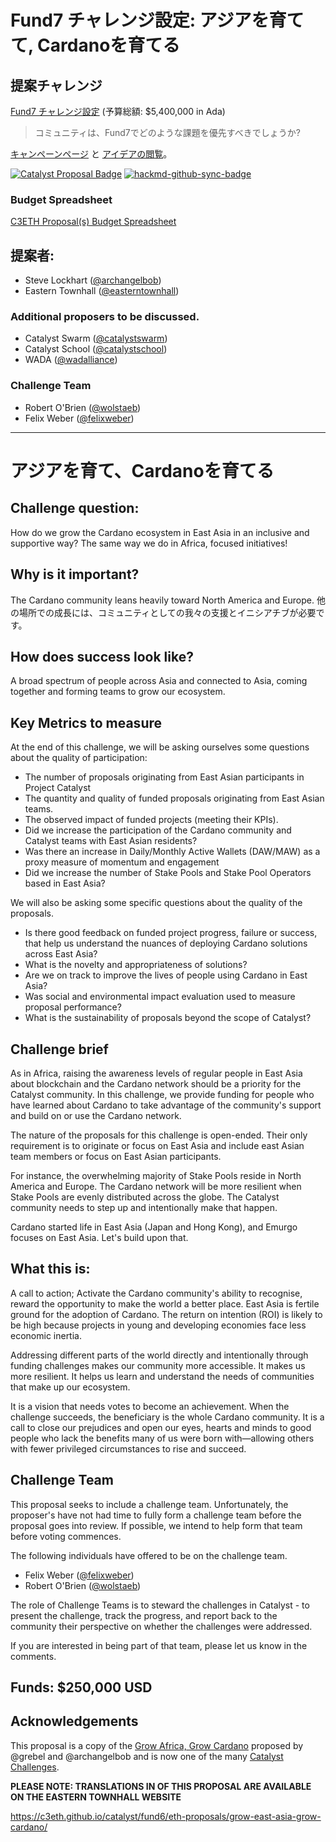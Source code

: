 # Fund7 チャレンジ設定: アジアを育てて, Cardanoを育てる

## 提案チャレンジ

[Fund7 チャレンジ設定](https://github.com/C3ETH/c3eth-fund6/blob/main/fund7-challenge-setting/campaign-brief.md) (予算総額: $5,400,000 in Ada)

> コミュニティは、Fund7でどのような課題を優先すべきでしょうか?

[キャンペーンページ](https://cardano.ideascale.com/a/campaign-home/26120) と [アイデアの閲覧](https://cardano.ideascale.com/a/ideas/top/campaign-filter/byids/campaigns/26120/stage/unspecified)。

[![Catalyst Proposal Badge](https://img.shields.io/badge/Proposal-Catalyst-blue)](https://cardano.ideascale.com/a/dtd/Grow-Southeast-Asia-Grow-Cardano/367250-48088) [![hackmd-github-sync-badge](https://img.shields.io/badge/Collaborate-HackMD-green)](https://hackmd.io/t3Fzp0X1RX6NxtuMITAP1g)

### Budget Spreadsheet

[C3ETH Proposal(s) Budget Spreadsheet](https://docs.google.com/spreadsheets/d/1BeMc7BW9NFVSWPomM3j4Iv5I7Eveb24P-dFhFOUrCvo/edit?usp=sharing)

## 提案者:

- Steve Lockhart ([@archangelbob](https://cardano.ideascale.com/a/pmd/3058271-48088?))
- Eastern Townhall ([@easterntownhall](https://cardano.ideascale.com/a/pmd/3100214-48088?))

### Additional proposers to be discussed.

- Catalyst Swarm ([@catalystswarm](https://cardano.ideascale.com/a/pmd/3099816-48088?))
- Catalyst School ([@catalystschool](https://cardano.ideascale.com/a/pmd/3100487-48088?))
- WADA ([@wadalliance](https://cardano.ideascale.com/a/pmd/3069687-48088?))

### Challenge Team
- Robert O'Brien ([@wolstaeb](https://cardano.ideascale.com/a/pmd/3056857-48088?))
- Felix Weber ([@felixweber](https://cardano.ideascale.com/a/pmd/3077912-48088?))

---

# アジアを育て、Cardanoを育てる

## Challenge question:
How do we grow the Cardano ecosystem in East Asia in an inclusive and supportive way? The same way we do in Africa, focused initiatives!

## Why is it important?
The Cardano community leans heavily toward North America and Europe. 他の場所での成長には、コミュニティとしての我々の支援とイニシアチブが必要です。

## How does success look like?
A broad spectrum of people across Asia and connected to Asia, coming together and forming teams to grow our ecosystem.

## Key Metrics to measure

At the end of this challenge, we will be asking ourselves some questions about the quality of participation:

* The number of proposals originating from East Asian participants in Project Catalyst
* The quantity and quality of funded proposals originating from East Asian teams.
* The observed impact of funded projects (meeting their KPIs).
* Did we increase the participation of the Cardano community and Catalyst teams with East Asian residents?
* Was there an increase in Daily/Monthly Active Wallets (DAW/MAW) as a proxy measure of momentum and engagement
* Did we increase the number of Stake Pools and Stake Pool Operators based in East Asia?

We will also be asking some specific questions about the quality of the proposals.

* Is there good feedback on funded project progress, failure or success, that help us understand the nuances of deploying Cardano solutions across East Asia?
* What is the novelty and appropriateness of solutions?
* Are we on track to improve the lives of people using Cardano in East Asia?
* Was social and environmental impact evaluation used to measure proposal performance?
* What is the sustainability of proposals beyond the scope of Catalyst?

## Challenge brief

As in Africa, raising the awareness levels of regular people in East Asia about blockchain and the Cardano network should be a priority for the Catalyst community. In this challenge, we provide funding for people who have learned about Cardano to take advantage of the community's support and build on or use the Cardano network.

The nature of the proposals for this challenge is open-ended. Their only requirement is to originate or focus on East Asia and include east Asian team members or focus on East Asian participants.

For instance, the overwhelming majority of Stake Pools reside in North America and Europe. The Cardano network will be more resilient when Stake Pools are evenly distributed across the globe. The Catalyst community needs to step up and intentionally make that happen.

Cardano started life in East Asia (Japan and Hong Kong), and Emurgo focuses on East Asia. Let's build upon that.

## What this is:

A call to action; Activate the Cardano community's ability to recognise, reward the opportunity to make the world a better place. East Asia is fertile ground for the adoption of Cardano. The return on intention (ROI) is likely to be high because projects in young and developing economies face less economic inertia.

Addressing different parts of the world directly and intentionally through funding challenges makes our community more accessible. It makes us more resilient. It helps us learn and understand the needs of communities that make up our ecosystem.

It is a vision that needs votes to become an achievement. When the challenge succeeds, the beneficiary is the whole Cardano community. It is a call to close our prejudices and open our eyes, hearts and minds to good people who lack the benefits many of us were born with—allowing others with fewer privileged circumstances to rise and succeed.

## Challenge Team

This proposal seeks to include a challenge team. Unfortunately, the proposer's have not had time to fully form a challenge team before the proposal goes into review. If possible, we intend to help form that team before voting commences.

The following individuals have offered to be on the challenge team.

- Felix Weber ([@felixweber](https://cardano.ideascale.com/a/pmd/3077912-48088?))
- Robert O'Brien ([@wolstaeb](https://cardano.ideascale.com/a/pmd/3056857-48088?))

The role of Challenge Teams is to steward the challenges in Catalyst - to present the challenge, track the progress, and report back to the community their perspective on whether the challenges were addressed.

If you are interested in being part of that team, please let us know in the comments.

## Funds: $250,000 USD

## Acknowledgements

This proposal is a copy of the [Grow Africa, Grow Cardano](https://cardano.ideascale.com/a/dtd/Grow-Africa-Grow-Cardano/333079-48088) proposed by @grebel and @archangelbob and is now one of the many [Catalyst Challenges](https://cardano.ideascale.com/a/campaign-home/26108).

**PLEASE NOTE: TRANSLATIONS IN OF THIS PROPOSAL ARE AVAILABLE ON THE EASTERN TOWNHALL WEBSITE**

https://c3eth.github.io/catalyst/fund6/eth-proposals/grow-east-asia-grow-cardano/